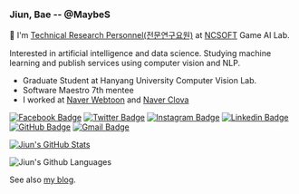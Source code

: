 ### Jiun, Bae -- @MaybeS

👋 I'm [Technical Research Personnel(전문연구요원)](https://www.rndjm.or.kr) at [NCSOFT](https://kr.ncsoft.com) Game AI Lab.

Interested in artificial intelligence and data science. Studying machine learning and publish services using computer vision and NLP.

- Graduate Student at Hanyang University Computer Vision Lab.
- Software Maestro 7th mentee
- I worked at [Naver Webtoon](https://webtoonscorp.com) and [Naver Clova](https://clova.ai)

[![Facebook Badge](https://img.shields.io/badge/-Facebook-3b5998?style=flat-square&logo=facebook&logoColor=white&link=https://www.facebook.com/MayTryArk/)](https://www.facebook.com/utilforever/)
[![Twitter Badge](https://img.shields.io/badge/-Twitter-00acee?style=flat-square&logo=twitter&logoColor=white&link=https://twitter.com/utilforever/)](https://twitter.com/maytryark/)
[![Instagram Badge](https://img.shields.io/badge/-Instagram-8a3ab9?style=flat-square&logo=Instagram&logoColor=white&link=http://instagram.com/bae.jiun)](http://instagram.com/bae.jiun)
[![Linkedin Badge](https://img.shields.io/badge/-LinkedIn-0e76a8?style=flat-square&logo=Linkedin&logoColor=white&link=https://www.linkedin.com/in/chan-ho-ohk-3a902a80/)](https://www.linkedin.com/in/jiun-bae/)
[![GitHub Badge](https://img.shields.io/badge/-GitHub-333?style=flat-square&logo=GitHub&logoColor=white&link=https://www.github.com/MaybeS)](https://www.github.com/MaybeS)
[![Gmail Badge](https://img.shields.io/badge/-Gmail-B23121?style=flat-square&logo=Gmail&logoColor=white&link=mailto:utilForever@gmail.com)](mailto:jiunbae.dev@gmail.com)

[![Jiun's GitHub Stats](https://github-readme-stats.vercel.app/api?username=MaybeS)](https://github.com/MaybeS/MaybeS)

![Jiun's Github Languages](https://github-readme-stats.vercel.app/api/top-langs/?username=MaybeS&theme=blue-green)

See also [my blog](https://blog.jiun.dev/about).
